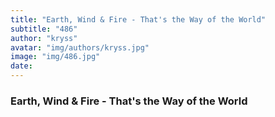 ```yaml
---
title: "Earth, Wind & Fire - That's the Way of the World"
subtitle: "486"
author: "kryss"
avatar: "img/authors/kryss.jpg"
image: "img/486.jpg"
date:
---
```


### Earth, Wind & Fire - That's the Way of the World
